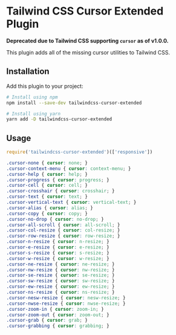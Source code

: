 # Tailwind CSS Cursor Extended Plugin

**Deprecated due to Tailwind CSS supporting `cursor` as of v1.0.0.**

This plugin adds all of the missing cursor utilities to Tailwind CSS.

## Installation

Add this plugin to your project:

```bash
# Install using npm
npm install --save-dev tailwindcss-cursor-extended

# Install using yarn
yarn add -D tailwindcss-cursor-extended
```

## Usage

```js
require('tailwindcss-cursor-extended')(['responsive'])
```

```css
.cursor-none { cursor: none; }
.cursor-context-menu { cursor: context-menu; }
.cursor-help { cursor: help; }
.cursor-progress { cursor: progress; }
.cursor-cell { cursor: cell; }
.cursor-crosshair { cursor: crosshair; }
.cursor-text { cursor: text; }
.cursor-vertical-text { cursor: vertical-text; }
.cursor-alias { cursor: alias; }
.cursor-copy { cursor: copy; }
.cursor-no-drop { cursor: no-drop; }
.cursor-all-scroll { cursor: all-scroll; }
.cursor-col-resize { cursor: col-resize; }
.cursor-row-resize { cursor: row-resize; }
.cursor-n-resize { cursor: n-resize; }
.cursor-e-resize { cursor: e-resize; }
.cursor-s-resize { cursor: s-resize; }
.cursor-w-resize { cursor: w-resize; }
.cursor-ne-resize { cursor: ne-resize; }
.cursor-nw-resize { cursor: nw-resize; }
.cursor-se-resize { cursor: se-resize; }
.cursor-sw-resize { cursor: sw-resize; }
.cursor-ew-resize { cursor: ew-resize; }
.cursor-ns-resize { cursor: ns-resize; }
.cursor-nesw-resize { cursor: nesw-resize; }
.cursor-nwse-resize { cursor: nwse-resize; }
.cursor-zoom-in { cursor: zoom-in; }
.cursor-zoom-out { cursor: zoom-out; }
.cursor-grab { cursor: grab; }
.cursor-grabbing { cursor: grabbing; }
```
